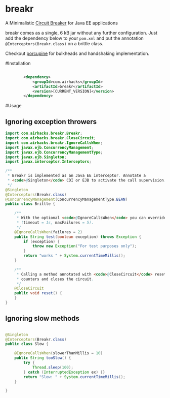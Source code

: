# breakr
A Minimalistic [Circuit Breaker](http://martinfowler.com/bliki/CircuitBreaker.html) for Java EE applications

breakr comes as a single, 6 kB jar without any further configuration. Just add the dependency below to your `pom.xml` and 
put the annotation `@Interceptors(Breakr.class)` on a brittle class.

Checkout [porcupine](https://github.com/AdamBien/porcupine) for bulkheads and handshaking implementation.

#Installation

```xml

        <dependency>
            <groupId>com.airhacks</groupId>
            <artifactId>breakr</artifactId>
            <version>[CURRENT_VERSION]</version>
        </dependency>

```

#Usage

## Ignoring exception throwers

```java
import com.airhacks.breakr.Breakr;
import com.airhacks.breakr.CloseCircuit;
import com.airhacks.breakr.IgnoreCallsWhen;
import javax.ejb.ConcurrencyManagement;
import javax.ejb.ConcurrencyManagementType;
import javax.ejb.Singleton;
import javax.interceptor.Interceptors;

/**
 * Breakr is implemented as an Java EE interceptor. Annotate a
 * <code>@Singleton</code> CDI or EJB to activate the call supervision.
 */
@Singleton
@Interceptors(Breakr.class)
@ConcurrencyManagement(ConcurrencyManagementType.BEAN)
public class Brittle {

    /**
     * With the optional <code>@IgnoreCallsWhen</code> you can override the
     * (timeout = 1s, maxFailures = 5).
     */
    @IgnoreCallsWhen(failures = 2)
    public String test(boolean exception) throws Exception {
        if (exception) {
            throw new Exception("For test purposes only");
        }
        return "works " + System.currentTimeMillis();
    }

    /**
     * Calling a method annotated with <code>@CloseCircuit</code> resets all
     * counters and closes the circuit.
     */
    @CloseCircuit
    public void reset() {
    }
}

```

## Ignoring slow methods

```java

@Singleton
@Interceptors(Breakr.class)
public class Slow {

    @IgnoreCallsWhen(slowerThanMillis = 10)
    public String tooSlow() {
        try {
            Thread.sleep(100);
        } catch (InterruptedException ex) {}
        return "Slow: " + System.currentTimeMillis();
    }

}
```
